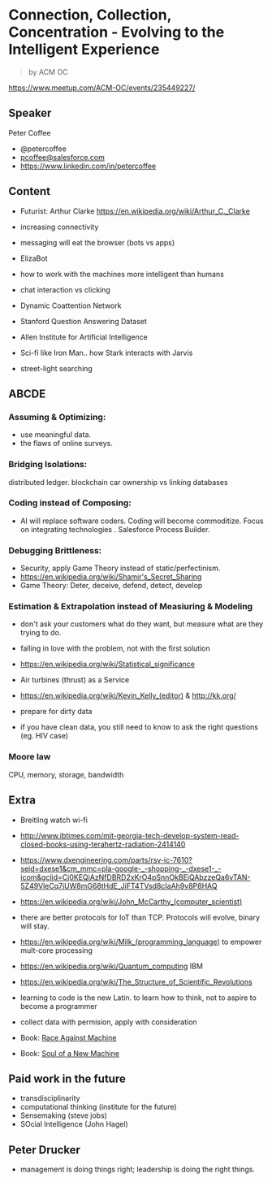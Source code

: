 # Connection, Collection, Concentration - Evolving to the Intelligent Experience

> by ACM OC

https://www.meetup.com/ACM-OC/events/235449227/

## Speaker

Peter Coffee

- @petercoffee
- pcoffee@salesforce.com
- https://www.linkedin.com/in/petercoffee

## Content

- Futurist: Arthur Clarke https://en.wikipedia.org/wiki/Arthur_C._Clarke
- increasing connectivity
- messaging will eat the browser (bots vs apps)
- ElizaBot
- how to work with the machines more intelligent than humans
- chat interaction vs clicking
- Dynamic Coattention Network
- Stanford Question Answering Dataset
- Allen Institute for Artificial Intelligence
- Sci-fi like Iron Man.. how Stark interacts with Jarvis

- street-light searching

## ABCDE

### Assuming & Optimizing: 

- use meaningful data. 
- the flaws of online surveys.

### Bridging Isolations: 

distributed ledger. blockchain car ownership vs linking databases

### Coding instead of Composing: 
- AI will replace software coders. Coding will become commoditize. Focus on integrating technologies . Salesforce Process Builder.

### Debugging Brittleness: 
- Security, apply Game Theory instead of static/perfectinism.
- https://en.wikipedia.org/wiki/Shamir's_Secret_Sharing 
- Game Theory: Deter, deceive, defend, detect, develop

### Estimation & Extrapolation instead of Measiuring & Modeling
- don't ask your customers what do they want, but measure what are they trying to do.
- falling in love with the problem, not with the first solution

- https://en.wikipedia.org/wiki/Statistical_significance
- Air turbines (thrust) as a Service
- https://en.wikipedia.org/wiki/Kevin_Kelly_(editor) & http://kk.org/
- prepare for dirty data
- if you have clean data, you still need to know to ask the right questions (eg. HIV case)


### Moore law
CPU, memory, storage, bandwidth

## Extra
- Breitling watch wi-fi
- http://www.ibtimes.com/mit-georgia-tech-develop-system-read-closed-books-using-terahertz-radiation-2414140
- https://www.dxengineering.com/parts/rsv-ic-7610?seid=dxese1&cm_mmc=pla-google-_-shopping-_-dxese1-_-icom&gclid=Cj0KEQiAzNfDBRD2xKrO4pSnnOkBEiQAbzzeQa6vTAN-5Z49VleCq7jUW8mG68tHdE_JiFT4TVsd8cIaAh9v8P8HAQ
- https://en.wikipedia.org/wiki/John_McCarthy_(computer_scientist)
- there are better protocols for IoT than TCP. Protocols will evolve, binary will stay.
- https://en.wikipedia.org/wiki/Milk_(programming_language) to empower mult-core processing 
- https://en.wikipedia.org/wiki/Quantum_computing IBM
- https://en.wikipedia.org/wiki/The_Structure_of_Scientific_Revolutions 
- learning to code is the new Latin. to learn how to think, not to aspire to become a programmer

- collect data with permision, apply with consideration
- Book: [Race Against Machine](https://www.amazon.com/Race-Against-Machine-Accelerating-Productivity-ebook/dp/B005WTR4ZI)
- Book: [Soul of a New Machine](https://www.amazon.com/Soul-New-Machine-Tracy-Kidder/dp/0316491977)

## Paid work in the future

- transdisciplinarity
- computational thinking (institute for the future)
- Sensemaking (steve jobs)
- SOcial Intelligence (John Hagel)

## Peter Drucker
- management is doing things right; leadership is doing the right things.


